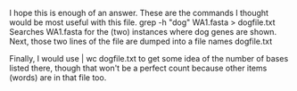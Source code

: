 I hope this is enough of an answer.  These are the commands I thought would be most useful with this file.
grep -h "dog" WA1.fasta > dogfile.txt           Searches WA1.fasta for the (two) instances where dog genes are shown.
Next, those two lines of the file are dumped into a file names dogfile.txt

Finally, I would use | wc dogfile.txt to get some idea of the number of bases listed there, though that won't be a perfect count because
other items (words) are in that file too. 
